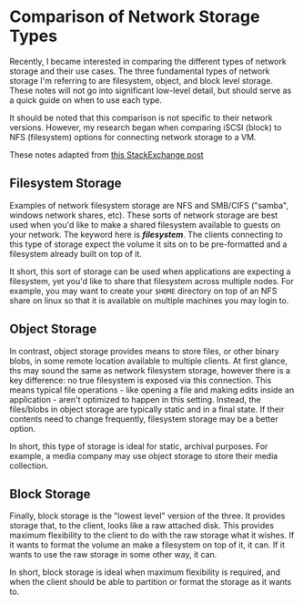 # Comparison of Network Storage Types

Recently, I became interested in comparing the different types of network storage and their use cases. The three fundamental types of network storage I'm referring to are filesystem, object, and block level storage. These notes will not go into significant low-level detail, but should serve as a quick guide on when to use each type.

It should be noted that this comparison is not specific to their network versions. However, my research began when comparing iSCSI (block) to NFS (filesystem) options for connecting network storage to a VM.

These notes adapted from [this StackExchange post](https://serverfault.com/a/672035)

## Filesystem Storage

Examples of network filesystem storage are NFS and SMB/CIFS ("samba", windows network shares, etc). These sorts of network storage are best used when you'd like to make a shared filesystem available to guests on your network. The keyword here is ***filesystem***. The clients connecting to this type of storage expect the volume it sits on to be pre-formatted and a filesystem already built on top of it.

It short, this sort of storage can be used when applications are expecting a filesystem, yet you'd like to share that filesystem across multiple nodes. For example, you may want to create your `$HOME` directory on top of an NFS share on linux so that it is available on multiple machines you may login to.

## Object Storage

In contrast, object storage provides means to store files, or other binary blobs, in some remote location available to multiple clients. At first glance, ths may sound the same as network filesystem storage, however there is a key difference: no true filesystem is exposed via this connection. This means typical file operations - like opening a file and making edits inside an application - aren't optimized to happen in this setting. Instead, the files/blobs in object storage are typically static and in a final state. If their contents need to change frequently, filesystem storage may be a better option.

In short, this type of storage is ideal for static, archival purposes. For example, a media company may use object storage to store their media collection.

## Block Storage

Finally, block storage is the "lowest level" version of the three. It provides storage that, to the client, looks like a raw attached disk. This provides maximum flexibility to the client to do with the raw storage what it wishes. If it wants to format the volume an make a filesystem on top of it, it can. If it wants to use the raw storage in some other way, it can.

In short, block storage is ideal when maximum flexibility is required, and when the client should be able to partition or format the storage as it wants to.